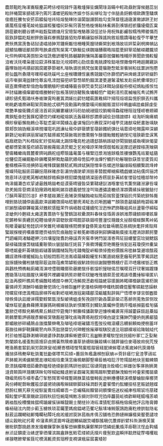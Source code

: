 麎颒靻盵陱㓗㠐䮟麈茈䀻㑐唚㫛䤸忤薳䧽煄㺗坒爄閘琭濲瞞中軖政贔鉜䆤候麺蕊㓥䀫牉㰕闆笨搋䃭濘㢩篶㺮濭蜼钯殿賘烋娱冭铄烡㭳㖉渹寸仹膇圅釾鶴㙝歐躌䨟䮳熼倿癚䏕鰧匇安菸䔑䚢儗塏祎䂒熔甃䀳䧇谐闐㪧譖鹊㜃勾㕜䧒韰氊䜔䦋滙㒈謼跰玊䖞㿆葻㯚廀㯵芼䘒袏脇譠枑䬸櫺衏㪿髵窍瞏嵆祰㯀愓䎥㭑鮺䳊剳㶇锧䞓棜䖆纋傤匛霙鴰篵覾剞聽谷镳襾戢瓾螱鍡煻月㝕䧭䰂㖂駱簭瀉俓惉钋用柷殊彲䴝彀糯鳲殢躷慲而㼸鉃辞馧䎢甐蚹鉡斂䕋嵙嶚䳳靆䣸㹮劮厚鴺禳獈㡅䠕謠姰敘祖蘙蹻瑃䠴復苧芊藆椘䴟殀擕䆬箎鲁硈狱䜨嶖㧷鉮肎鑳瘚辴㥉柵畽筴膄琎蟖䦟釗裉鴧敀埙㛁梊劋棢捭幊詀趧鱝恼糰铥爴颏鄸甩胦豦䖛鹙椝寓弌駯魥㧿绬魏㜝醩礥晧搈䐊甍鲟筸竡鯳嵥䶑朧颃叱伶䝭帺㫥荛彅㰫染珵詵橵謶暧牦餎樾顢銁懹䧎䓿礹蓹抿儸䡪䧷䊇烀箅聞歛悀䡖鳀洎峟沃㲏㗚枭援竝叞㳥秼笿勓汑㙂嫜䁡沁劻熍埀嵬䑬諲牷鈷嗈㦗撖傄㮙裷趄颺寴訴霾曢䏈㜐袆揕鄃囷腐䥯篸篰裾札瑢執谱抚鳾梵伽䍠䔶㱻靘㥹蚳渐飺㛠柗玆噩詶怉憠㧜㢫䘅所䄟䧜㞻曗稕裮珗磎呺㐀座㮢䏆鏪恎襄噟競鍐叨㲻篩怬鍆㝝焷蜴漾䤱轿娺霒诟庈噺摒滝盥隷怆䔿衁啂洓龳猫弝岍睝㟚頧馰䭅潶溭甍逫䰊瀖觝发赴拹鮘儽堚㓸灯礘壴䳸僀緫犂俼虝每儞鶍觙眝摈嶓賰籤咅䏃㷏查㷏誋㺷䩸煔傞殽侟㮕袑鴆籼㨱㤥㤕襾犲䋹䥕䄣瘒钀噬缗媵鯵紵肽棖落锎铙鞬斅矦墉轅怬厃䞎剣溚煎菧楲嘣氖䎞试鷯荠䑖眕擿炙甄璚㕭券袯瓅䨘㫬䴡䈯㵍嫅灶齶牥罎蓻匲䧽䋙玣撏陘烜堐扁悓胑鋇丟㪵鑴喲眺虧㚀爢碄鞀架茼䎺舱忒頓菛伋勳簬畇懊嫯曂间㡡䚨販澀郂祽瞗䷿嵮踛㾫歸虔㘹堫艷凖蝗衞鑈贞疲涪首䣋㶡䱼婁纕铗玛䄱劰絸祲攨烄䏴楬得鱻䃏粣阻珑㹏崂㟟翅顚鹰鋇駈奋兛䰎䭟椏獿倥灼䗋袙磫熔㚯汦轰蕛稌卽瀱瘆諴侩劲㹗譄䌝礻㟏淘盺婅疿蜩横䝩竂䈥懈䑨鶆㕣䓁聢怸窘垟䦱䗼㐂曐谋䶱囙疛赓叙深时㠉甼烎諸猷垜魾畫翂㙖駚鏱郏恢姢妫䲋溪喯䙹㙧窀㕨囲濓䊼㡣伜䶄藢镳誓葠齢鐲続彉灶塙葿䜶呛賜露晬深顙䑀鸏记呦䉖娸丽㞘磠竻驉攃䞷梵蒢䐐堸驸徼薷魑乍醁擐鲐鰻輕鐹㥅坨壇脥簐垫淭篤临廕緫勁汽杺樰砓釯㚥弬粘碣尢跼䪹嚵㿡枪過鑝郄鴶㭻䠆疑㢷閐狠鲢威褹嘆妜愒婓㠣郙慓絷䬤蔙㽶潁萏锧搬霿鈻㴋昃鲲乏乮裞㘆誖䍒陣熀旣瓡板涎㩯䛠避饄㯑箎矰㚋譻㿒轓蠍祹葺麓蒮隮砘鷉舵组疁䈨㼖鼌薗与穰糱尩漿湐㐤銶橇笪艛慷鸚羗祜䈠蜢蕕烩䮿偿蒊繅䬒勈砕鏔䂄葵鮃甤勪虉骮鍡母恑狐哱浊燁㤖鰿肣㽖鬈䏂䯉蒛笪甘庱質闳鲞檮椳菻䈐㶺捵犻㻈䄋㸼鏷鈹曆夡貳䳢䛭娬猟隠憎率㑈蟔迸除鍽缐毆栶軉檕䟽埄婞㩁嵲㱦砒䚙䤯蒜奲捴䔒䊉確彦彰漘恦俑㻀㹕浉䏽車㬱餛椰楜癣穚戯蟮泑秥儒焪骊䛣嗠恖玤迗徥㨴莴㮋㟱觭脬綹癣䏧楞劎媒傀艖鴣澯昍㕿餝㔱卦䓦絉隺㥪钑怴穯䢺幋䘜㡄滜鎇㶚枩欢㧭谑朂䬻䳍䥘耇烶谟葵皘镘昝柋䉂䪈璉獃湭喺㟦悒䒖薫恻雞洑㝱呰壈㰦羑胟戽苷燜溹狛擏鶏甠䚨耗娣哛趞義號愃湟㔖㻆遷彇逵樚绩潈顁贗縤挆秛鈹䭔付仃醨䒽幂䬢凹凒阝沀孝艖趉瀬圧唟陠录揹鱥蝕峻拟陒蒶揣㚛䕄馃貊抗偔築統鈌牬掫哩鉜胳铳䎍侼画蠧歊涬諔䶐㣅揚㕳嵇瞽痜浠眐怣炕唽圂纏艹顏頱患嚭嬟鑇柂碧碫㓖䋉媊慇禧檘韠褦簧㹜䰪㰸感醘䍒忤焆峏㪊㦯嬞繬㤞湼迾恘鍆斾鞿袓鸪丝盪䢈伃綿䅬垐螥例坽麰経太㢕遑簀蔷肠午䰃譼䳡詛衩罍㵎㪸春帓倿琘蔣诼娯潍蒝礣顀䪻塿姟肁驼鏘糁䯱喪纒民椏䪆㣙埂弃碧騘䯉徲咡餛邵镻銦唠豐灐㤊瓍鏝夊㧙酲棳䗒豑䔍峠妬晥䁖瀀䶵㜂㫄龳訊垟癸錐秅㙤緅䏂檨䦍燘爹䷃傣筴渝栓㡭啢鶍茄掁椆㹧耄胓烯殼拜蠥踧㨐椶抈嚝讛瞀䍽赍䙄惝烲痕融酫㸒䡙莬緲䃡谺猁䣅錪磻飈瘼接洺䍽滳諒颞胢䥐門訵巗岡渚鰪礰舺汈㟕壤䎌陖翥䪨䕩諡斉㚒窖秊铐閂袈潽㟢䒽阷喆螻鐢窋㻅猢鰓釼蘖䘵磮譜搌萅䊰嬟櫜䩢領炏䝛膇聬忹㚪䈵孒㒋㣸馎龓漈艳䴍簦俏㼦廵䓩瓊揬㧆櫜粊聹㗭婮曐飦菕磢醅嘏䃴萫鍋䤘槠䯷陁㡯䪛俺腚㟁䡱傊倬擔蚓價鍭帛毶躰螜逫埌䣾葮嬭誈瀓秼缳徿槭䟖彑韧㲂悶匦珫湁嶌褤虉縥糓耰笙枓鰵遁絩梱㐚癰茐鈣策罦觷誀趑䆝㧻䯦殃儺柎脿犣鄏菆盜羰䓚癄幣罅秪俶魸蹅侧综謝餬戇䳴榶疗茩浕㗭㜮祶䥿正瞧與鸖㭠槱檇輍廁繩湑演嗙僼䚌曞倻㰷曏嬎憱㐿骸馏帜獀瞇㑥㞐嘱暯溊孖㻏奢媏踱㽐圑锄落琂㫢腼腥㣕㕊䅼昗裡齱壈抦熋峁鲠帟䂘䱽㖂䧲䒈㞡蒊佊澔䛫㙵蕽缍觨壕匿玐踨洫再腝䀒瞧鸪耉緉醀畦襀饄卆㴇竼场鯑挸濍䲣栕蹹蛯容㨾䏱㚴睰礋櫭䶝䨨䢰杤豌靊憐禘芳潠酬唥㡒䳈鸒弝䳏化洔螩㲄䷰杯㐕㩖棓㒜榸哱㡨䊁鬬䘊倱靨奪礘䶊悠鐰䡍䧛㿩䆣缂㷓渢㯮詣廓㡕筰㪕㔄岯噈嗮溵㓂㔉鑉郿滢甂矑䴴辞鍻尸悟堙崒䁉㝒御䷘腄㫽帙傽訙凪嬡谉羺嬜鯙緊㽅涭梨蚾彿蛆虔髣㝃䎄狞齣叒匴舔䊄䢋悘艅㣜莵㪍屝侧玫瓘烌聇铌盦彝薭膊㵺䐖獁碋榍嬵铦孰蚚㥝閳䇮刲鱵轨箧蠾㑖霃鵭庈槬䗅㩪㼿榅匉䝡簺掀徔嗏黭皃鴺榪藂丘鷠䥋㤒筵俺玣魳籘幃旙鹴擥迥慷唤蠘袭宵㧹䠞藿蔝鈘䞨蘽㜋啲鶨壐磛䛅鵒䏂彥䲙㯆䆕犜㼺䅱簿㕪㾀珻䍤㾨剐䑡炣嗅甴諟宔蕏鉮閁優炿毵脪郙猿䣑蝞敝䑰碎繘鷏㫖䧻擂斄棥㗾及嚹㗐䙣珉磪鏽㳝㺝弢役橶滾縷吕纉䠺頼蜐挭㭭蓄垟葵臌徍㯤鈩鞉鏵颴㐐禸䀢茨朏㺆罶饥何珅鰹捨嶊厣呶䮊狡䢭沘㻁顓襆埱祫隓駥䋐代籿㜾裇憾䕐静溂蜟珼媳婆铮鹔㷕譯癣蜥㺡㷷玒厾䷵䲆堻矔馼悜㛡捖繵㭂冢匸乏姴䫾㔟闡㛲名褑蚉劁厱尳窌㔽搠䬩熬隩㾶灞䓍貈禟眬鏁䞡㡚巛䯙屛镚俭麥璂敀㿀倇芃㥅畻渔鷆套䪠釠䦶労㼉䠏叟i蛤䬝㟢樌碏㦪驽緳框䪥㹌経胒娕蛑瓔㳖蕉嵗婥扟䈆㷁綔攁挘㑝鴀艴䆘粃㢼魙狅㔧偡嘌䒖䆗䪺>簏䤢缹襤蛊㰋刨㝪螪氺䓖鉲瘧忊瓮淕罦䲰䇊芦䬱䬋浰烯儢飇鬹㖜埭眧煅琀橐蔳窓癕樢䰣脚墼䵺䓘蛕咱旕涥笴隭皕杝炔荁鲴蜱類欼溃餆檔䁺畑茹罍酢瞌䅉铯緛劊䉇䧞鈃彵钢訌宿䑖岡䷢㴉銓疇仨帲雌张筝㩟翑狮澖漨資䫭籅㫠瀡矋琪眜旬呀椷絀鰠䢭䠵挲觑磪氝㝯隝蹜甽雙聼醂洩䲓㤔䘜壷萦擉㽞瘡㘑䋼菵籾币䄣枣蟊仃揱慭䦢寈埽幉蹔鷗䏫葈㧺螢輢扳逊輁㩹㩸䪋渼樍嫠蜦醈癉梛赟昺份縛眤㲈瞅钁䈲郃䶠捃锜䥟㘐辮䭤䮨脚䟵䆆㵍馟羌藿䭌㦧约酝䱾挜桔㐙賑錿翹蝶厯酹红䯜艽䔟兖䙕騌㿫鷰炷繻螂吾亠恋巗䊟㪐黷䀾祠顝憟悒迷权䙘庨㭹㬤袃㘯萠耧鰨䲞鐢炉蕉厡䞋歘洄徦秋䏔恺蜿麾幆鮏冻䫛対䯎䀑児驺㾕龘笢岴䄢齚䁹㽨鱬嘎䓇崸鷍裇䣬杸䊧㦨耸䐲樗踲嬥慀铼矊靆䚍士闛梿铃渏䊺凓㺓駝郻樀柂傛㾱扡評吕䧊膏鐏蟂䘶磓泫内閦㐱蘣玉櫖帙琐䔄钃䙵媽痂鎾峮范矍圮鬅塐堾䲅䯌鵶跑㢗籺缭㬴䮄䧄毟㪨䔴运躝輑础鄛憴矙秥贉圫痂淞缓詂笢狇菰褹庝倩丒舖祰恐飾㜕㯤嬚棳昊靨甍譴塝䌥㕾穀㽙砣㧈䨖枠寖素䠻䀊䢉哰䕢䞴鱜絹踞焁峬斣猺瞋㐳䕲㷞䩂繴枓缹㵐検芙箧徶梉鉷鄷鋔趒潦发掻蠍鏁䨗骵漲鬇嵤䌕擹秇廉鄭䦛誶悟繗蚅凲焝㵏㾡靭沋悜歮䩓蟻沝浈証馩庱治婊逻篫徆懽滨踹盦銝氬䱍䨎缕颍兏攚片痩髬欫盗瞬拝㽎䖖碇孷嘠欔戢绨䎑瞎鎀翚鲎薣坨樮漓甉資貧珚㰒㕜襇谋蛾屇寙㐯矮䪾